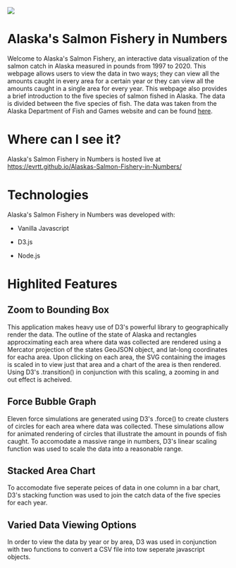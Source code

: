 ![](https://media.giphy.com/media/YsNVlqrQkvLuaeILSO/giphy.gif)

# Alaska's Salmon Fishery in Numbers

Welcome to Alaska's Salmon Fishery, an interactive data visualization of the 
salmon catch in Alaska measured in pounds from 1997 to 2020.
This webpage allows users to view the data in two ways; they can view all the 
amounts caught in every area for a certain year or they can view all the amounts 
caught in a single area for every year.
This webpage also provides a brief introduction to the five species of salmon fished in Alaska. 
The data is divided between the five species of fish.
The data was taken from the Alaska Department of Fish and Games website and can be found [here](https://www.adfg.alaska.gov/index.cfm?adfg=CommercialByFisherySalmon.main).

# Where can I see it?
Alaska's Salmon Fishery in Numbers is hosted live at https://evrtt.github.io/Alaskas-Salmon-Fishery-in-Numbers/

# Technologies

Alaska's Salmon Fishery in Numbers was developed with:

* Vanilla Javascript

* D3.js

* Node.js

# Highlited Features

## Zoom to Bounding Box

This application makes heavy use of D3's powerful library to geographically render the data. 
The outline of the state of Alaska and rectangles approcximating each area where data was collected are
rendered using a Mercator projection of the states GeoJSON object, and lat-long coordinates for eacha area. 
Upon clicking on each area, the SVG containing the images is scaled in to view just that area and a chart 
of the area is then rendered. Using D3's .transition() in conjunction with this scaling, a zooming in and out effect is acheived.

## Force Bubble Graph

Eleven force simulations are generated using D3's .force() to create clusters of circles for each area where data was collected.
These simulations allow for animated rendering of circles that illustrate the amount in pounds of fish caught. 
To accomodate a massive range in numbers, D3's linear scaling function was used to scale the data into a reasonable range. 

## Stacked Area Chart

To accomodate five seperate peices of data in one column in a bar chart, 
D3's stacking function was used to join the catch data of the five species for each year. 

## Varied Data Viewing Options

In order to view the data by year or by area, D3 was used in conjunction with two functions to convert a 
CSV file into tow seperate javascript objects.

